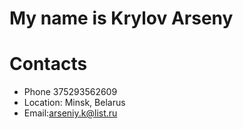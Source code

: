 # My name is Krylov Arseny
# Contacts
*  Phone 375293562609
*  Location: Minsk, Belarus
*  Email:arseniy.k@list.ru
